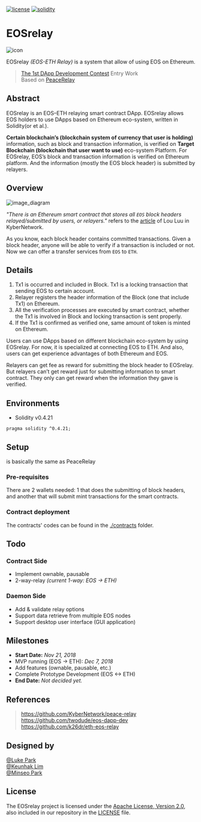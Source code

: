 [![license](https://img.shields.io/badge/license-Apache%202.0-blue.svg)](https://opensource.org/licenses/Apache-2.0)
[![solidity](https://img.shields.io/badge/solidity-0.4.21-brown.svg)](https://img.shields.io/badge/solidity-0.4.21-brown.svg)   

# EOSrelay
![icon](https://github.com/twodude/EOSrelay/blob/master/images/icon.png)

EOSrelay
*(EOS-ETH Relay)*
is a system that allow of using EOS on Ethereum.   
> [The 1st DApp Development Contest](https://medium.com/eosys/the-1st-dapp-contest-d2b714a90adc) Entry Work   
> Based on [PeaceRelay](https://github.com/KyberNetwork/peace-relay)   

## Abstract
EOSrelay is an EOS–ETH relaying smart contract DApp. EOSrelay allows EOS holders to use DApps based on Ethereum eco-system, written in Solidity(or et al.).

**Certain blockchain’s (blockchain system of currency that user is holding)**
information, such as block and transaction information, is verified on
**Target Blockchain (blockchain that user want to use)**
eco-system Platform.
For EOSrelay, EOS’s block and transaction information is verified on Ethereum platform. And the information (mostly the EOS block header) is submitted by relayers.

## Overview
![image_diagram](https://github.com/twodude/EOSrelay/blob/master/images/diagram.png)

*"There is an Ethereum smart contract that stores all ```EOS``` block headers relayed/submitted by users, or relayers."*
refers to the [article](https://medium.com/@loiluu/peacerelay-connecting-the-many-ethereum-blockchains-22605c300ad3) of Lou Luu in KyberNetwork.

As you know, each block header contains committed transactions. Given a block header, anyone will be able to verify if a transaction is included or not. Now we can offer a transfer services from ```EOS``` to ```ETH```.

## Details
1. Tx1 is occurred and included in Block. Tx1 is a locking transaction that sending EOS to certain account.   
2. Relayer registers the header information of the Block (one that include Tx1) on Ethereum.   
3. All the verification processes are executed by smart contract, whether the Tx1 is involved in Block and locking transaction is sent properly.   
4. If the Tx1 is confirmed as verified one, same amount of token is minted on Ethereum.

Users can use DApps based on different blockchain eco-system by using EOSrelay.
For now, it is specialized at connecting EOS to ETH.
And also, users can get experience advantages of both Ethereum and EOS.

Relayers can get fee as reward for submitting the block header to EOSrelay.
But relayers can’t get reward just for submitting information to smart contract.
They only can get reward when the information they gave is verified.

## Environments
* Solidity v0.4.21   
```
pragma solidity ^0.4.21;
```

## Setup
is basically the same as PeaceRelay

### Pre-requisites
There are 2 wallets needed: 1 that does the submitting of block headers,
and another that will submit mint transactions for the smart contracts.

### Contract deployment
The contracts' codes can be found in the [./contracts](https://github.com/twodude/EOSrelay/tree/master/contracts) folder.

## Todo
### Contract Side
* Implement ownable, pausable
* 2-way-relay
*(current 1-way: EOS -> ETH)*

### Daemon Side
* Add & validate relay options
* Support data retrieve from multiple EOS nodes
* Support desktop user interface (GUI application) 

## Milestones
- **Start Date:**
*Nov 21, 2018*   
- MVP running (EOS -> ETH):
*Dec 7, 2018*   
- Add features (ownable, pausable, etc.)   
- Complete Prototype Development (EOS <-> ETH)   
- **End Date:**
*Not decided yet.*

## References
> https://github.com/KyberNetwork/peace-relay   
> https://github.com/twodude/eos-dapp-dev   
> https://github.com/k26dr/eth-eos-relay   

## Designed by
[@Luke Park](https://github.com/twodude)   
[@Keunhak Lim](https://github.com/limkeunhak)   
[@Minseo Park](https://github.com/finchparker)   

## License
The EOSrelay project is licensed under the [Apache License, Version 2.0](https://opensource.org/licenses/Apache-2.0), also included in our repository in the [LICENSE](https://github.com/twodude/EOSrelay) file.
